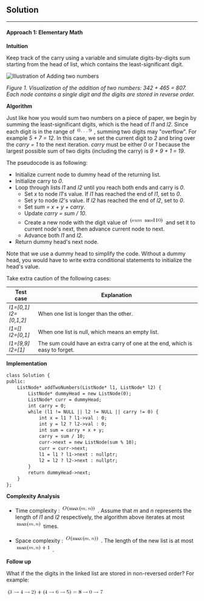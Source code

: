 ## Solution
---
#### Approach 1: Elementary Math

**Intuition**

Keep track of the carry using a variable and simulate digits-by-digits sum starting from the head of list, which contains the least-significant digit.

![Illustration of Adding two numbers](https://leetcode.com/problems//Figures/2_add_two_numbers.svg)


*Figure 1. Visualization of the addition of two numbers: *342 + 465 = 807*.  
Each node contains a single digit and the digits are stored in reverse order.*


**Algorithm**

Just like how you would sum two numbers on a piece of paper, we begin by summing the least-significant digits, which is the head of *l1* and *l2*. Since each digit is in the range of ![0\ldots9 ](./p__0_ldots_9_.png) , summing two digits may "overflow". For example *5 + 7 = 12*. In this case, we set the current digit to *2* and bring over the *carry = 1* to the next iteration. *carry* must be either *0* or *1* because the largest possible sum of two digits (including the carry) is *9 + 9 + 1 = 19*.

The pseudocode is as following:

* Initialize current node to dummy head of the returning list.
* Initialize carry to *0*.
* Loop through lists *l1* and *l2* until you reach both ends and carry is *0*.
    * Set *x* to node *l1*'s value. If *l1* has reached the end of *l1*, set to *0*.
    * Set *y* to node *l2*'s value. If *l2* has reached the end of *l2*, set to *0*.
    * Set *sum = x + y + carry*.
    * Update *carry = sum / 10*.
    * Create a new node with the digit value of ![(sum\bmod10) ](./p___sum_bmod_10__.png)  and set it to current node's next, then advance current node to next.
    * Advance both *l1* and *l2*.
* Return dummy head's next node.

Note that we use a dummy head to simplify the code. Without a dummy head, you would have to write extra conditional statements to initialize the head's value.

Take extra caution of the following cases:

| Test case | Explanation |
| ------------- | ---------------- |
| *l1=[0,1]*<br>*l2=[0,1,2]* | When one list is longer than the other. |
| *l1=[]*<br>*l2=[0,1]* | When one list is null, which means an empty list. |
| *l1=[9,9]*<br>*l2=[1]* | The sum could have an extra carry of one at the end, which is easy to forget. |

**Implementation**

```
class Solution {
public:
    ListNode* addTwoNumbers(ListNode* l1, ListNode* l2) {
        ListNode* dummyHead = new ListNode(0);
        ListNode* curr = dummyHead;
        int carry = 0;
        while (l1 != NULL || l2 != NULL || carry != 0) {
            int x = l1 ? l1->val : 0;
            int y = l2 ? l2->val : 0;
            int sum = carry + x + y;
            carry = sum / 10;
            curr->next = new ListNode(sum % 10);
            curr = curr->next;
            l1 = l1 ? l1->next : nullptr;
            l2 = l2 ? l2->next : nullptr;
        }
        return dummyHead->next;
    }
};
```

**Complexity Analysis**

* Time complexity : ![O(\max(m,n)) ](./p__O_max_m,_n___.png) . Assume that *m* and *n* represents the length of *l1* and *l2* respectively, the algorithm above iterates at most ![\max(m,n) ](./p__max_m,_n__.png)  times.

* Space complexity : ![O(\max(m,n)) ](./p__O_max_m,_n___.png) . The length of the new list is at most ![\max(m,n)+1 ](./p__max_m,n__+_1_.png) .

**Follow up**

What if the the digits in the linked list are stored in non-reversed order? For example:

![(3\to4\to2)+(4\to6\to5)=8\to0\to7 ](./p____3_to_4_to_2__+__4_to_6_to_5__=_8_to_0_to_7__.png) 